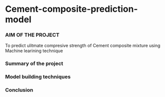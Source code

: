 # Cement-composite-prediction-model
### AIM OF THE PROJECT
To predict ulitmate compresive strength of Cement composite mixture using Machine learining technique

### Summary of the project

### Model building techniques

### Conclusion
